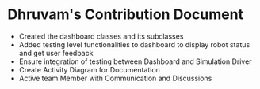 # Dhruvam's Contribution Document
+ Created the dashboard classes and its subclasses
+ Added testing level functionalities to dashboard to display robot status and get user feedback
+ Ensure integration of testing between Dashboard and Simulation Driver
+ Create Activity Diagram for Documentation
+ Active team Member with Communication and Discussions